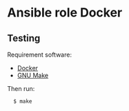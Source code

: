 # Ansible role Docker

## Testing

Requirement software:

* [Docker](https://www.docker.com/)
* [GNU Make](https://www.gnu.org/software/make/)

Then run:

```bash
  $ make
```
